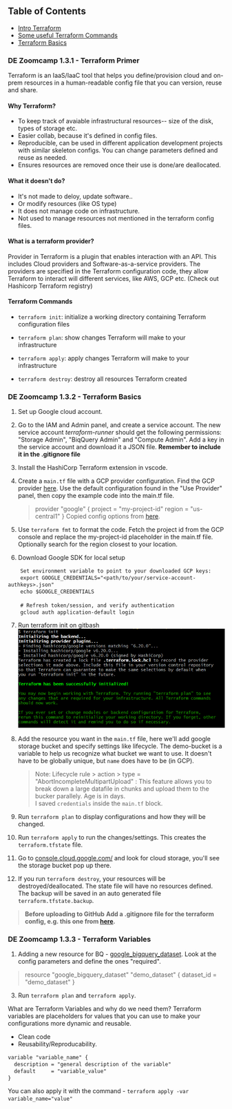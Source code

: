 ## Table of Contents
- [Intro Terraform](#de-zoomcamp-131---terraform-primer)
- [Some useful Terraform Commands](#terraform-commands)
- [Terraform Basics](#de-zoomcamp-132---terraform-basics)

### DE Zoomcamp 1.3.1 - Terraform Primer

Terraform is an IaaS/IaaC tool that helps you define/provision cloud and on-prem resources in a human-readable config file that you can version, reuse and share. 

#### Why Terraform?

- To keep track of avaiable infrastructural resources-- size of the disk, types of storage etc. 
- Easier collab, because it's defined in config files. 
- Reproducible, can be used in different application development projects with similar skeleton configs. You can change parameters defined and reuse as needed. 
- Ensures resources are removed once their use is done/are deallocated. 

#### What it doesn't do?

- It's not made to deloy, update software.. 
- Or modify resources (like OS type)
- It does not manage code on infrastructure. 
- Not used to manage resources not mentioned in the terraform config files.

#### What is a terraform provider?

Provider in Terraform is a plugin that enables interaction with an API. This includes Cloud providers and Software-as-a-service providers. The providers are specified in the Terraform configuration code, they allow Terraform to interact will different services, like AWS, GCP etc. (Check out Hashicorp Terraform registry)

#### Terraform Commands

* `terraform init`: initialize a working directory containing Terraform configuration files

* `terraform plan`: show changes Terraform will make to your infrastructure

* `terraform apply`: apply changes Terraform will make to your infrastructure

* `terraform destroy`: destroy all resources Terraform created

### DE Zoomcamp 1.3.2 - Terraform Basics

1. Set up Google cloud account. 

2. Go to the IAM and Admin panel, and create a service account. The new service account *terraform-runner* should get the following permissions: "Storage Admin", "BiqQuery Admin" and "Compute Admin". Add a key in the service account and download it a JSON file.
**Remember to include it in the .gitignore file** 

3. Install the HashiCorp Terraform extension in vscode.  

4. Create a `main.tf` file with a GCP provider configuration. Find the GCP provider [here](https://registry.terraform.io/providers/hashicorp/google/latest/docs). Use the default configuration found in the "Use Provider" panel, then copy the example code into the main.tf file.
    > provider "google" {
        project     = "my-project-id"
        region      = "us-central1"
    }
    > Copied config options from [here](https://registry.terraform.io/providers/hashicorp/google/latest/docs).
5. Use `terraform fmt` to format the code. Fetch the project id from the GCP console and replace the my-project-id placeholder in the main.tf file. Optionally search for the region closest to your location.

6. Download Google SDK for local setup
```
    Set environment variable to point to your downloaded GCP keys:
    export GOOGLE_CREDENTIALS="<path/to/your/service-account-authkeys>.json"
    echo $GOOGLE_CREDENTIALS

    # Refresh token/session, and verify authentication
    gcloud auth application-default login
```

7. Run terraform init on gitbash
    ![Terraform init on GitBash](terraform-init.png)

8. Add the resource you want in the `main.tf` file, here we'll add google storage bucket and specify settings like lifecycle. 
    The demo-bucket is a variable to help us recognize what bucket we want to use. It doesn't have to be globally unique, but `name` does have to be (in GCP). 
    > Note: Lifecycle rule > action > type = "AbortIncompleteMultipartUpload" : This feature allows you to break down a large datafile in chunks and upload them to the bucker parallely. 
    Age is in days.  
    I saved `credentials` inside the `main.tf` block. 

9. Run `terraform plan` to display configurations and how they will be changed. 

10. Run `terraform apply` to run the changes/settings. This creates the `terraform.tfstate` file. 

11. Go to [console.cloud.google.com/](https://console.cloud.google.com/) and look for cloud storage, you'll see the storage bucket pop up there. 

12. If you run `terraform destroy`, your resources will be destroyed/deallocated. The state file will have no resources defined. The backup will be saved in an auto generated file `terraform.tfstate.backup`. 

>**Before uploading to GitHub**
>**Add a .gitignore file for the terraform config, e.g. this one from [here](https://github.com/github/gitignore/blob/main/Terraform.gitignore).**

### DE Zoomcamp 1.3.3 - Terraform Variables

1. Adding a new resource for BQ - [google_bigquery_dataset](https://registry.terraform.io/providers/hashicorp/google/latest/docs/resources/bigquery_dataset). Look at the config parameters and define the ones "required".  
>resource "google_bigquery_dataset" "demo_dataset" {
> dataset_id = "demo_dataset"
>}

3. Run `terraform plan` and `terraform apply`. 

What are Terraform Variables and why do we need them? 
Terraform variables are placeholders for values that you can use to make your configurations more dynamic and reusable.
- Clean code
- Reusability/Reproducability. 

``` Format : 
variable "variable_name" {
  description = "general description of the variable"
  default     = "variable_value"
}
```
You can also apply it with the command - `terraform apply -var variable_name="value"`